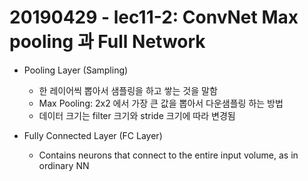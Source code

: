 # 20190429 - lec11-2: ConvNet Max pooling 과 Full Network

- Pooling Layer (Sampling)
    - 한 레이어씩 뽑아서 샘플링을 하고 쌓는 것을 말함
    - Max Pooling: 2x2 에서 가장 큰 값을 뽑아서 다운샘플링 하는 방법
    - 데이터 크기는 filter 크기와 stride 크기에 따라 변경됨

- Fully Connected Layer (FC Layer)
    - Contains neurons that connect to the entire input volume, as in ordinary NN